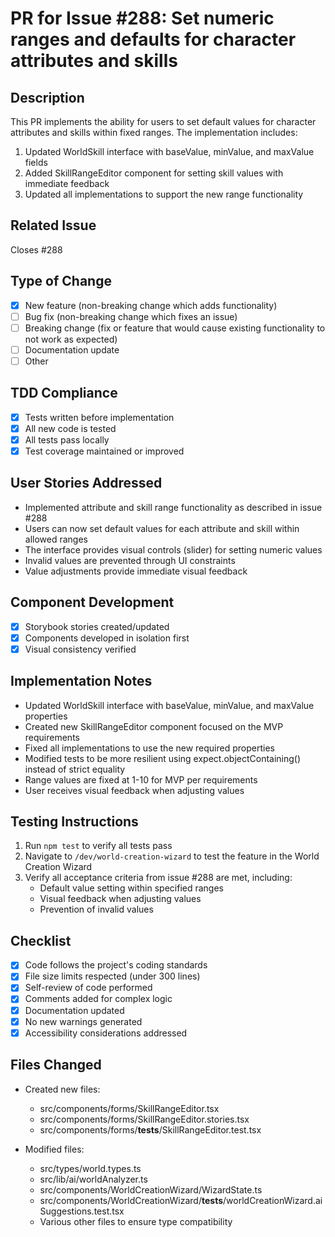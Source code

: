 # PR for Issue #288: Set numeric ranges and defaults for character attributes and skills

## Description
This PR implements the ability for users to set default values for character attributes and skills within fixed ranges. The implementation includes:
1. Updated WorldSkill interface with baseValue, minValue, and maxValue fields
2. Added SkillRangeEditor component for setting skill values with immediate feedback
3. Updated all implementations to support the new range functionality

## Related Issue
Closes #288

## Type of Change
- [x] New feature (non-breaking change which adds functionality)
- [ ] Bug fix (non-breaking change which fixes an issue)
- [ ] Breaking change (fix or feature that would cause existing functionality to not work as expected)
- [ ] Documentation update
- [ ] Other

## TDD Compliance
- [x] Tests written before implementation
- [x] All new code is tested
- [x] All tests pass locally
- [x] Test coverage maintained or improved

## User Stories Addressed
- Implemented attribute and skill range functionality as described in issue #288
- Users can now set default values for each attribute and skill within allowed ranges
- The interface provides visual controls (slider) for setting numeric values
- Invalid values are prevented through UI constraints
- Value adjustments provide immediate visual feedback

## Component Development
- [x] Storybook stories created/updated
- [x] Components developed in isolation first
- [x] Visual consistency verified

## Implementation Notes
- Updated WorldSkill interface with baseValue, minValue, and maxValue properties
- Created new SkillRangeEditor component focused on the MVP requirements
- Fixed all implementations to use the new required properties
- Modified tests to be more resilient using expect.objectContaining() instead of strict equality
- Range values are fixed at 1-10 for MVP per requirements
- User receives visual feedback when adjusting values

## Testing Instructions
1. Run `npm test` to verify all tests pass
2. Navigate to `/dev/world-creation-wizard` to test the feature in the World Creation Wizard
3. Verify all acceptance criteria from issue #288 are met, including:
   - Default value setting within specified ranges
   - Visual feedback when adjusting values
   - Prevention of invalid values

## Checklist
- [x] Code follows the project's coding standards
- [x] File size limits respected (under 300 lines)
- [x] Self-review of code performed
- [x] Comments added for complex logic
- [x] Documentation updated
- [x] No new warnings generated
- [x] Accessibility considerations addressed

## Files Changed
- Created new files:
  - src/components/forms/SkillRangeEditor.tsx
  - src/components/forms/SkillRangeEditor.stories.tsx
  - src/components/forms/__tests__/SkillRangeEditor.test.tsx

- Modified files:
  - src/types/world.types.ts
  - src/lib/ai/worldAnalyzer.ts
  - src/components/WorldCreationWizard/WizardState.ts
  - src/components/WorldCreationWizard/__tests__/worldCreationWizard.aiSuggestions.test.tsx
  - Various other files to ensure type compatibility